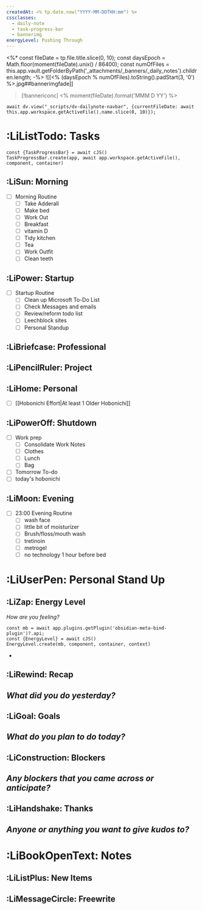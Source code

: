 ```yaml
---
createdAt: <% tp.date.now("YYYY-MM-DDTHH:mm") %>
cssclasses:
  - daily-note
  - task-progress-bar
  - bannerimg
energyLevel: Pushing Through
---
```

<%*
const fileDate = tp.file.title.slice(0, 10);
const daysEpoch = Math.floor(moment(fileDate).unix() / 86400);
const numOfFiles = this.app.vault.getFolderByPath('_attachments/_banners/_daily_notes').children.length;
-%>
![[<% (daysEpoch % numOfFiles).toString().padStart(3, '0') %>.jpg##bannerimgfade]]
> [!bannericonc]
> <% moment(fileDate).format('MMM D YY') %>
```dataviewjs
await dv.view("_scripts/dv-dailynote-navbar", {currentFileDate: await this.app.workspace.getActiveFile().name.slice(0, 10)});
```
# :LiListTodo: Tasks 
```js-engine
const {TaskProgressBar} = await cJS()
TaskProgressBar.create(app, await app.workspace.getActiveFile(), component, container)
```
## :LiSun: Morning
- [ ] Morning Routine
	- [ ] Take Adderall
	- [ ] Make bed
	- [ ] Work Out
	- [ ] Breakfast
	- [ ] vitamin D
	- [ ] Tidy kitchen
	- [ ] Tea
	- [ ] Work Outfit
	- [ ] Clean teeth
## :LiPower: Startup
- [ ] Startup Routine
	- [ ] Clean up Microsoft To-Do List
	- [ ] Check Messages and emails
	- [ ] Review/reform todo list
	- [ ] Leechblock sites
	- [ ] Personal Standup
## :LiBriefcase: Professional
## :LiPencilRuler: Project
## :LiHome: Personal
- [ ] [[Hobonichi Effort|At least 1 Older Hobonichi]]
## :LiPowerOff: Shutdown
- [ ] Work prep
	- [ ] Consolidate Work Notes
	- [ ] Clothes
	- [ ] Lunch
	- [ ] Bag
- [ ] Tomorrow To-do
- [ ] today's hobonichi
## :LiMoon: Evening
- [ ] 23:00 Evening Routine
	- [ ] wash face
	- [ ] little bit of moisturizer
	- [ ] Brush/floss/mouth wash
	- [ ] tretinoin
	- [ ] metrogel
	- [ ] no technology 1 hour before bed
# :LiUserPen: Personal Stand Up
## :LiZap: Energy Level
*How are you feeling?*
```js-engine
const mb = await app.plugins.getPlugin('obsidian-meta-bind-plugin')?.api;
const {EnergyLevel} = await cJS()
EnergyLevel.create(mb, component, container, context)
```
- 
## :LiRewind: Recap
*What did you do yesterday?*
- 
## :LiGoal: Goals
*What do you plan to do today?*
- 
## :LiConstruction: Blockers
*Any blockers that you came across or anticipate?*
- 
## :LiHandshake: Thanks
*Anyone or anything you want to give kudos to?*
- 
# :LiBookOpenText: Notes
## :LiListPlus: New Items
## :LiMessageCircle: Freewrite